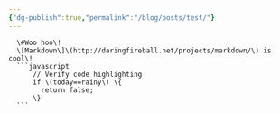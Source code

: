 ```yaml
---
{"dg-publish":true,"permalink":"/blog/posts/test/"}
---
```


      \#Woo hoo\!
      \[Markdown\]\(http://daringfireball.net/projects/markdown/\) is cool\!
      ```javascript
          // Verify code highlighting
          if \(today==rainy\) \{
            return false;
          \}
      ```